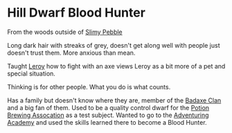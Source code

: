# Hill Dwarf Blood Hunter

From the woods outside of [Slimy Pebble](SlimyPebble)

Long dark hair with streaks of grey, doesn't get along well with people just doesn't trust them. More anxious than mean. 

Taught [Leroy](LeroyJenkins) how to fight with an axe views Leroy as a bit more of a pet and special situation. 

Thinking is for other people. What you do is what counts. 

Has a family but doesn't know where they are, member of the [Badaxe Clan](BadaxeClan.md) and a big fan of them. 
Used to be a quality control dwarf for the [Potion Brewing Assocation](PBA.md) as a test subject. Wanted to go to the [Adventuring Academy](AdventuringAcademy.md) and used the skills learned there to become a Blood Hunter.  


 